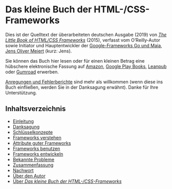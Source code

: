 # Das kleine Buch der HTML-/CSS-Frameworks

Dies ist der Quelltext der überarbeiteten deutschen Ausgabe (2019) von [_The Little Book of HTML/CSS Frameworks_](https://www.oreilly.com/library/view/the-little-book/9781492048121/) (2015), verfasst vom O’Reilly-Autor sowie Initiator und Hauptentwickler der [Google-Frameworks Go und Maia](https://meiert.com/de/publications/articles/20171005/), [Jens Oliver Meiert](https://meiert.com/) (kurz: Jens).

Sie können das Buch hier lesen oder für einen kleinen Betrag eine hübschere elektronische Fassung auf [Amazon](https://www.amazon.de/dp/B07TY2T9XW/), [Google Play Books](https://play.google.com/store/books/details/Jens_Oliver_Meiert_Das_kleine_Buch_der_HTML_CSS_Fr?id=j4jhDwAAQBAJ), [Leanpub](https://leanpub.com/html-css-frameworks) oder [Gumroad](https://j9t.gumroad.com/l/LqXw) erwerben.

[Anregungen und Fehlerberichte](https://github.com/frontenddogma/html-css-frameworks/issues) sind mehr als willkommen (wenn diese ins Buch einfließen, werden Sie in der Danksagung erwähnt). Danke für Ihre Unterstützung.

## Inhaltsverzeichnis

* [Einleitung](manuscript/intro.md)
* [Danksagung](manuscript/acknowledgments.md)
* [Schlüsselkonzepte](manuscript/concepts.md)
* [Frameworks verstehen](manuscript/understanding.md)
* [Attribute guter Frameworks](manuscript/attributes.md)
* [Frameworks benutzen](manuscript/use.md)
* [Frameworks entwickeln](manuscript/development.md)
* [Bekannte Probleme](manuscript/problems.md)
* [Zusammenfassung](manuscript/summary.md)
* [Nachwort](manuscript/bonus.md)
* [Über den Autor](manuscript/author.md)
* [Über _Das kleine Buch der HTML-/CSS-Frameworks_](manuscript/book.md)